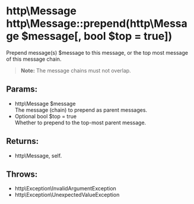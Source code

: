 # http\Message http\Message::prepend(http\Message $message[, bool $top = true])

Prepend message(s) $message to this message, or the top most message of this message chain.

> **Note:** The message chains must not overlap.

## Params:

* http\Message $message  
  The message (chain) to prepend as parent messages.
* Optional bool $top = true  
  Whether to prepend to the top-most parent message.

## Returns:

* http\Message, self.

## Throws:

* http\Exception\InvalidArgumentException
* http\Exception\UnexpectedValueException
